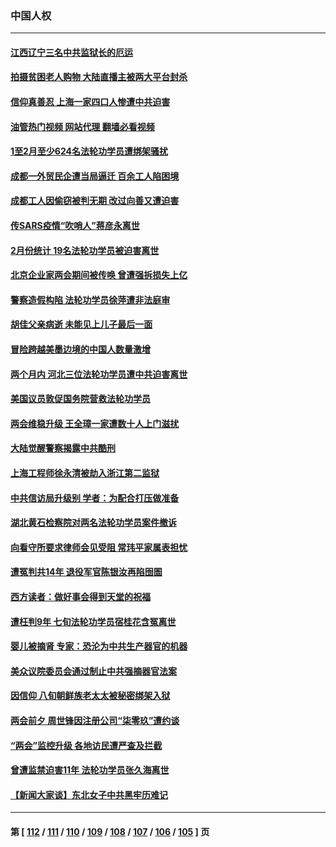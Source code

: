### 中国人权
---
#### [江西辽宁三名中共监狱长的厄运](../../pages/ncid278/n13951740.md?03180445) 
#### [拍摄贫困老人购物 大陆直播主被两大平台封杀](../../pages/ncid278/n13952368.md?03180445) 
#### [信仰真善忍 上海一家四口人惨遭中共迫害](../../pages/ncid278/n13950973.md?03180445) 
#### [油管热门视频 网站代理 翻墙必看视频](http://138.2.39.72:81/youtube.html?epic-marker?03180445)
#### [1至2月至少624名法轮功学员遭绑架骚扰](../../pages/ncid278/n13950181.md?03180445) 
#### [成都一外贸民企遭当局逼迁 百余工人陷困境](../../pages/ncid278/n13950512.md?03180445) 
#### [成都工人因偷窃被判无期 改过向善又遭迫害](../../pages/ncid278/n13948561.md?03180445) 
#### [传SARS疫情“吹哨人”蒋彦永离世](../../pages/ncid278/n13949222.md?03180445) 
#### [2月份统计 19名法轮功学员被迫害离世](../../pages/ncid278/n13947335.md?03180445) 
#### [北京企业家两会期间被传唤 曾遭强拆损失上亿](../../pages/ncid278/n13947896.md?03180445) 
#### [警察造假构陷 法轮功学员徐萍遭非法庭审](../../pages/ncid278/n13946469.md?03180445) 
#### [胡佳父亲病逝 未能见上儿子最后一面](../../pages/ncid278/n13947415.md?03180445) 
#### [冒险跨越美墨边境的中国人数量激增](../../pages/ncid278/n13946742.md?03180445) 
#### [两个月内 河北三位法轮功学员遭中共迫害离世](../../pages/ncid278/n13945856.md?03180445) 
#### [美国议员敦促国务院营救法轮功学员](../../pages/ncid278/n13945791.md?03180445) 
#### [两会维稳升级 王全璋一家遭数十人上门滋扰](../../pages/ncid278/n13946416.md?03180445) 
#### [大陆觉醒警察揭露中共酷刑](../../pages/ncid278/n13937616.md?03180445) 
#### [上海工程师徐永清被劫入浙江第二监狱](../../pages/ncid278/n13945041.md?03180445) 
#### [中共信访局升级别 学者：为配合打压做准备](../../pages/ncid278/n13945602.md?03180445) 
#### [湖北黄石检察院对两名法轮功学员案件撤诉](../../pages/ncid278/n13944382.md?03180445) 
#### [向看守所要求律师会见受阻 常玮平家属表担忧](../../pages/ncid278/n13944719.md?03180445) 
#### [遭冤判共14年 退役军官陈银汝再陷囹圄](../../pages/ncid278/n13943569.md?03180445) 
#### [西方读者：做好事会得到天堂的祝福](../../pages/ncid278/n13943151.md?03180445) 
#### [遭枉判9年 七旬法轮功学员宿桂花含冤离世](../../pages/ncid278/n13943708.md?03180445) 
#### [婴儿被摘肾 专家：恐沦为中共生产器官的机器](../../pages/ncid278/n13944074.md?03180445) 
#### [美众议院委员会通过制止中共强摘器官法案](../../pages/ncid278/n13943637.md?03180445) 
#### [因信仰 八旬朝鲜族老太太被秘密绑架入狱](../../pages/ncid278/n13942333.md?03180445) 
#### [两会前夕 周世锋因注册公司“柒零玖”遭约谈](../../pages/ncid278/n13942894.md?03180445) 
#### [“两会”监控升级 各地访民遭严查及拦截](../../pages/ncid278/n13942702.md?03180445) 
#### [曾遭监禁迫害11年 法轮功学员张久海离世](../../pages/ncid278/n13941569.md?03180445) 
#### [【新闻大家谈】东北女子中共黑牢历难记](../../pages/ncid278/n13942450.md?03180445) 

---
#### 第 [ [112](./112.md?03180445) / [111](./111.md?03180445) / [110](./110.md?03180445) / [109](./109.md?03180445) / [108](./108.md?03180445) / [107](./107.md?03180445) / [106](./106.md?03180445) / [105](./105.md?03180445) ] 页

